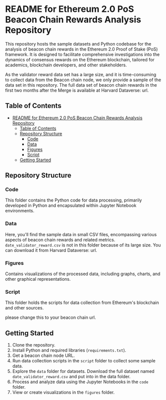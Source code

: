# README for Ethereum 2.0 PoS Beacon Chain Rewards Analysis Repository

This repository hosts the sample datasets and Python codebase for the analysis of beacon chain rewards in the Ethereum 2.0 Proof of Stake (PoS) framework. It is designed to facilitate comprehensive investigations into the dynamics of consensus rewards on the Ethereum blockchain, tailored for academics, blockchain developers, and other stakeholders.

As the validator reward data set has a large size, and it is time-consuming to collect data from the Beacon chain node, we only provide a sample of the data set in this repository. The full data set of beacon chain rewards in the first two months after the Merge is available at Harvard Dataverse: url.

## Table of Contents
- [README for Ethereum 2.0 PoS Beacon Chain Rewards Analysis Repository](#readme-for-ethereum-20-pos-beacon-chain-rewards-analysis-repository)
  - [Table of Contents](#table-of-contents)
  - [Repository Structure](#repository-structure)
    - [Code](#code)
    - [Data](#data)
    - [Figures](#figures)
    - [Script](#script)
  - [Getting Started](#getting-started)

## Repository Structure

### Code
This folder contains the Python code for data processing, primarily developed in Python and encapsulated within Jupyter Notebook environments.

### Data
Here, you'll find the sample data in small CSV files, encompassing various aspects of beacon chain rewards and related metrics.
`date_validator_reward.csv` is not in this folder because of its large size. You can download it from Harvard Dataverse: url.

### Figures
Contains visualizations of the processed data, including graphs, charts, and other graphical representations.

### Script
This folder holds the scripts for data collection from Ethereum's blockchain and other sources.

please change this to your beacon chain url.

## Getting Started
1. Clone the repository.
2. Install Python and required libraries (`requirements.txt`).
3. Get a beacon chain node URL.
4. Run data collection scripts in the `script` folder to collect some sample    data.
5. Explore the `data` folder for datasets. Download the full dataset named `date_validator_reward.csv` and put into in the data folder.
6. Process and analyze data using the Jupyter Notebooks in the `code` folder.
7. View or create visualizations in the `figures` folder.
